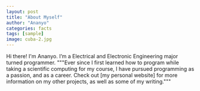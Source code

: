 ```yaml
---
layout: post
title: "About Myself"
author: "Ananyo"
categories: facts
tags: [sample]
image: cuba-2.jpg
---
```


Hi there! I'm Ananyo. I’m a Electrical and Electronic Engineering major turned programmer. """Ever since I first learned how to program while taking a scientific computing for my course, I have pursued programming as a passion, and as a career. Check out [my personal website] for more information on my other projects, as well as some of my writing."""
